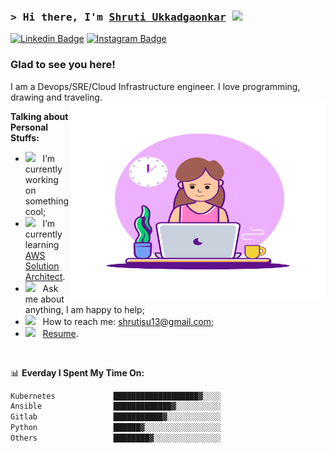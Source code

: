 ### <samp>&gt; Hi there, I'm <a href="https://gkassym.netlify.app" target="_blank">Shruti Ukkadgaonkar</a> <img src="https://media.giphy.com/media/hvRJCLFzcasrR4ia7z/giphy.gif" width="25"> </samp>

[![Linkedin Badge](https://img.shields.io/badge/-LinkedIn-0e76a8?style=flat-square&logo=Linkedin&logoColor=white)](https://www.linkedin.com/in/shruti-ukkadgaonkar-223059126/)
[![Instagram Badge](https://img.shields.io/badge/-Instagram-e4405f?style=flat-square&logo=Instagram&logoColor=white)](https://instagram.com/ushrutee/)

### Glad to see you here! &nbsp;

I am a Devops/SRE/Cloud Infrastructure engineer. I love programming, drawing and traveling.
<img align="right" alt="GIF" src="https://github.com/ushrutee13/ushrutee13/blob/main/assets/girl-programmer.gif" width="408" height="318" />

**Talking about Personal Stuffs:**

- <img src="https://github.com/Gapur/Gapur/blob/main/assets/developer.gif?raw=true" width="21" />&nbsp;&nbsp; I’m currently working on something cool;
- <img src="https://github.com/Gapur/Gapur/blob/main/assets/lightning.gif?raw=true" width="21" />&nbsp;&nbsp; I’m currently learning [AWS Solution Architect](https://aws.amazon.com/certification/certified-solutions-architect-associate/).
- <img src="https://github.com/Gapur/Gapur/blob/main/assets/message.gif?raw=true" width="21" />&nbsp;&nbsp; Ask me about anything, I am happy to help;
- <img src="https://github.com/Gapur/Gapur/blob/main/assets/letterbox.gif?raw=true" width="21" />&nbsp;&nbsp; How to reach me: shrutisu13@gmail.com;
- <img src="https://github.com/Gapur/Gapur/blob/main/assets/doc.gif?raw=true" width="21" />&nbsp;&nbsp; [Resume](https://drive.google.com/file/d/1vt50bTWPZXCqljHP4DfYF0amcnnVYqxq/view?usp=drive_link).

</br>

📊 **Everday I Spent My Time On:**
<!--START_SECTION:waka-->

```txt
Kubernetes             ███████████████████▓░░░░    
Ansible                █████████████▓░░░░░░░░░░
Gitlab                 ███████████▓░░░░░░░░░░░░  
Python                 ██████▓░░░░░░░░░░░░░░░░░
Others                 ████████▓░░░░░░░░░░░░░░░   
```

<!--END_SECTION:waka-->


